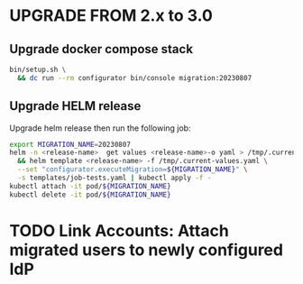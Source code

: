 # UPGRADE FROM 2.x to 3.0

## Upgrade docker compose stack

```bash
bin/setup.sh \
  && dc run --rm configurator bin/console migration:20230807
```

## Upgrade HELM release

Upgrade helm release then run the following job:

```bash
export MIGRATION_NAME=20230807
helm -n <release-name>  get values <release-name>-o yaml > /tmp/.current-values.yaml \
  && helm template <release-name> -f /tmp/.current-values.yaml \
  --set "configurator.executeMigration=${MIGRATION_NAME}" \
  -s templates/job-tests.yaml | kubectl apply -f -
kubectl attach -it pod/${MIGRATION_NAME}
kubectl delete -it pod/${MIGRATION_NAME}
```


# TODO Link Accounts: Attach migrated users to newly configured IdP
